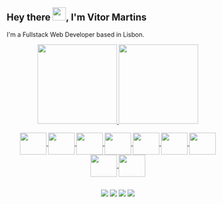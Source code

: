 ## Hey there <img src="https://raw.githubusercontent.com/aemmadi/aemmadi/master/wave.gif" width="30px">, I'm Vitor Martins 


I'm a Fullstack Web Developer based in Lisbon.

<div align="center">
  <a href="https://github.com/mrtins">
  <img height="180em" src="https://github-readme-stats.vercel.app/api?username=mrtins&show_icons=true&theme=tokyonight&include_all_commits=true&count_private=true"/>
  <img height="180em" src="https://github-readme-stats.vercel.app/api/top-langs/?username=mrtins&layout=compact&langs_count=7&theme=tokyonight"/>
</div>
  
<br>
  
<div align="center">
  <img align="center" height="50" width="60" src="https://cdn.jsdelivr.net/gh/devicons/devicon/icons/javascript/javascript-original.svg">
  <img align="center" height="50" width="60" src="https://cdn.jsdelivr.net/gh/devicons/devicon/icons/typescript/typescript-original.svg">
  <img align="center" height="50" width="60" src="https://cdn.jsdelivr.net/gh/devicons/devicon/icons/react/react-original.svg">
  <img align="center" height="50" width="60" src="https://cdn.jsdelivr.net/gh/devicons/devicon/icons/angularjs/angularjs-original.svg">
  <img align="center" height="50" width="60" src="https://cdn.jsdelivr.net/gh/devicons/devicon/icons/nodejs/nodejs-original.svg">
  <img align="center" height="50" width="60" src="https://cdn.jsdelivr.net/gh/devicons/devicon/icons/java/java-original-wordmark.svg">
  <img align="center" height="50" width="60" src="https://cdn.jsdelivr.net/gh/devicons/devicon/icons/amazonwebservices/amazonwebservices-original.svg">
  <img align="center" height="50" width="60" src="https://cdn.jsdelivr.net/gh/devicons/devicon/icons/spring/spring-original.svg">
  <img align="center" height="50" width="60" src="https://cdn.jsdelivr.net/gh/devicons/devicon/icons/kotlin/kotlin-original.svg">
</div>
  
  ##
 
<div align="center"> 
  <a href="https://www.linkedin.com/in/martinsvitor/" target="_blank"><img src="https://img.shields.io/badge/-LinkedIn-%230077B5?style=for-the-badge&logo=linkedin&logoColor=white" target="_blank"></a> 
  <a href="https://twitter.com/mrtinsvitor" target="_blank"><img src="https://img.shields.io/badge/-Twitter-blue?style=for-the-badge&logo=twitter&logoColor=white" target="_blank"></a> 
  <a href = "mailto:mrtinsdev@gmail.com"><img src="https://img.shields.io/badge/-Gmail-c14438?style=for-the-badge&logo=Gmail&logoColor=white" target="_blank"></a>
  <a href="https://medium.com/@mrtinsvitor" target="_blank"><img src="https://img.shields.io/badge/-Medium-black?style=for-the-badge&logo=medium&logoColor=white" target="_blank"></a> 
 
</div>
